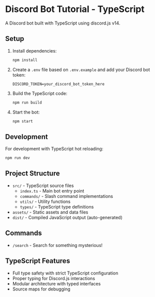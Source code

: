 # Discord Bot Tutorial - TypeScript

A Discord bot built with TypeScript using discord.js v14.

## Setup

1. Install dependencies:
   ```bash
   npm install
   ```

2. Create a `.env` file based on `.env.example` and add your Discord bot token:
   ```
   DISCORD_TOKEN=your_discord_bot_token_here
   ```

3. Build the TypeScript code:
   ```bash
   npm run build
   ```

4. Start the bot:
   ```bash
   npm start
   ```

## Development

For development with TypeScript hot reloading:
```bash
npm run dev
```

## Project Structure

- `src/` - TypeScript source files
  - `index.ts` - Main bot entry point
  - `commands/` - Slash command implementations
  - `utils/` - Utility functions
  - `types/` - TypeScript type definitions
- `assets/` - Static assets and data files
- `dist/` - Compiled JavaScript output (auto-generated)

## Commands

- `/search` - Search for something mysterious!

## TypeScript Features

- Full type safety with strict TypeScript configuration
- Proper typing for Discord.js interactions
- Modular architecture with typed interfaces
- Source maps for debugging
